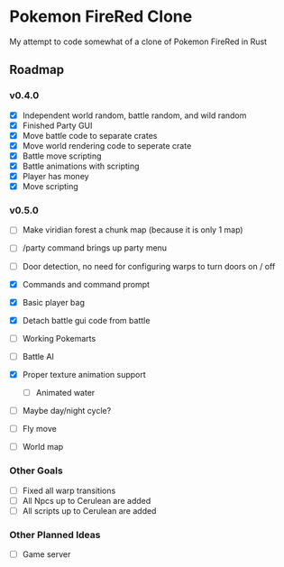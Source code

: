 # Pokemon FireRed Clone

My attempt to code somewhat of a clone of Pokemon FireRed in Rust

## Roadmap

### v0.4.0

- [X] Independent world random, battle random, and wild random
- [X] Finished Party GUI
- [X] Move battle code to separate crates
- [X] Move world rendering code to seperate crate
- [X] Battle move scripting
- [X] Battle animations with scripting
- [X] Player has money
- [X] Move scripting

### v0.5.0

- [ ] Make viridian forest a chunk map (because it is only 1 map)
- [ ] /party command brings up party menu
- [ ] Door detection, no need for configuring warps to turn doors on / off

- [X] Commands and command prompt
- [X] Basic player bag
- [X] Detach battle gui code from battle
- [ ] Working Pokemarts
- [ ] Battle AI
- [X] Proper texture animation support
    - [ ] Animated water
- [ ] Maybe day/night cycle?
- [ ] Fly move
- [ ] World map

### Other Goals

- [ ] Fixed all warp transitions
- [ ] All Npcs up to Cerulean are added
- [ ] All scripts up to Cerulean are added
### Other Planned Ideas

 - [ ] Game server